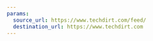 ```yaml
---
params:
  source_url: https://www.techdirt.com/feed/
  destination_url: https://www.techdirt.com
---
```

